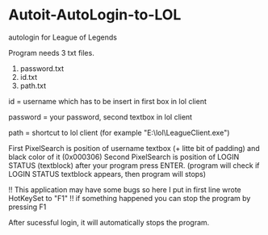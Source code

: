 # Autoit-AutoLogin-to-LOL
autologin for League of Legends


Program needs 3 txt files.
  1. password.txt
  2. id.txt
  3. path.txt

id = username which has to be insert in first box in lol client

password = your password, second textbox in lol client

path = shortcut to lol client (for example "E:\lol\LeagueClient.exe")


First PixelSearch is position of username textbox (+ litte bit of padding) and black color of it (0x000306)
Second PixelSearch is position of LOGIN STATUS (textblock) after your program press ENTER. (program will check if LOGIN STATUS textblock appears, then program will stops)

!! This application may have some bugs so here I put in first line wrote HotKeySet to "F1" !!
if something happened you can stop the program by pressing F1

After sucessful login, it will automatically stops the program.
